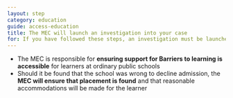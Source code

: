 ```yaml
---
layout: step
category: education
guide: access-education
title: The MEC will launch an investigation into your case
for: If you have followed these steps, an investigation must be launched by the MEC
---
```

- The MEC is responsible for <b>ensuring support for Barriers to learning is accessible</b> for learners at ordinary public schools
- Should it be found that the school was wrong to decline admission, the <b>MEC will ensure that placement is found</b> and that reasonable accommodations will be made for the learner

